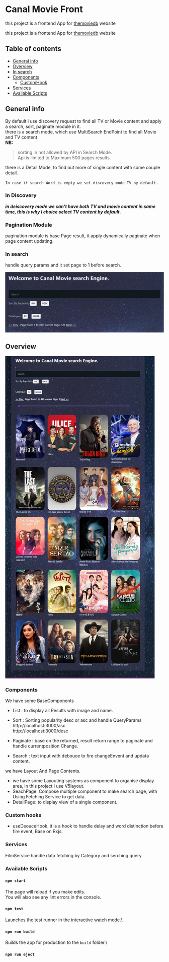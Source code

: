 # Canal Movie Front

this project is a frontend App for [themoviedb](https://developers.themoviedb.org/3/movies/get-movie-videos) website

this project is a frontend App for [themoviedb](https://developers.themoviedb.org/3/movies/get-movie-videos) website

## Table of contents

- [General info](#general-info)
- [Overview](#overview)
- [In search](#in-search)
- [Components](#components)
  - [CustomHook](#custom-hooks)
- [Services](#services)
- [Available Scripts](#available-scripts)

## General info

By default i use discovery request to find all TV or Movie content and apply a search, sort, paginate module in it.  
there is a search mode, which use MultiSearch EndPoint to find all Movie and TV content  
**NB:**

> sorting in not allowed by API in Search Mode.  
> Api is limited to Maximum 500 pages results.

there is a Detail Mode, to find out more of single content with some couple detail.

`In case if search Word is empty we set discovery mode TV by default.`

### In Discovery

**_in deiscovery mode we can't have both TV and movie content in same time, this is why I choice select TV content by default._**

### Pagination Module

pagination module is base Page result, it apply dynamically paginate when page content updating.

### In search

handle query params and it set page to 1 before search.

![Alt text](documents/search.PNG)

## Overview

![Alt text](documents/overview.PNG)

### Components

We have some BaseComponents

- List : to display all Results with image and name.
- Sort : Sorting popularity desc or asc and handle QueryParams  
  http://localhost:3000/asc  
  http://localhost:3000/desc

- Paginate : base on the returned, result return range to paginate and handle currentposition Change.
- Search : text input with debouce to fire changeEnvent and updata content.

we have Layout And Page Contents.

- we have some Layouting systems as component to organise display area, in this project i use V5layout.
- SeachPage: Compose multiple component to make search page, with Using Fetching Service to get data.
- DetailPage: to display view of a single component.

### Custom hooks

- useDeouceHook. it is a hook to handle delay and word distinction before fire event, Base on Rxjs.

### Services

FilmService handle data fetching by Category and serching query.

### Available Scripts

#### `npm start`

The page will reload if you make edits.\
You will also see any lint errors in the console.

#### `npm test`

Launches the test runner in the interactive watch mode.\

#### `npm run build`

Builds the app for production to the `build` folder.\

#### `npm run eject`
